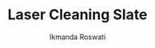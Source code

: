---
name: Slate
category: stone
title: Laser Cleaning Slate
headline: Comprehensive technical guide for laser cleaning stone slate
description: Technical overview of Slate, Al2O3·SiO2, for laser cleaning applications,
  including optimal 1064nm wavelength interaction, and industrial applications in
  surface preparation.
keywords: slate, slate stone, laser ablation, laser cleaning, non-contact cleaning,
  pulsed fiber laser, surface contamination removal, industrial laser parameters,
  thermal processing, surface restoration
chemicalProperties:
  symbol: Slate
  formula: Al2O3·SiO2
  materialType: stone
properties:
  density: 2.6-2.8 g/cm³
  densityNumeric: 2.7
  densityUnit: g/cm³
  densityMin: 2.6 g/cm³
  densityMinNumeric: 2.6
  densityMinUnit: g/cm³
  densityMax: 2.8 g/cm³
  densityMaxNumeric: 2.8
  densityMaxUnit: g/cm³
  densityPercentile: 42.1
  meltingPoint: 1200-1400°C
  meltingPointNumeric: 1300.0
  meltingPointUnit: °C
  meltingPercentile: 38.7
  thermalConductivity: 2.0-2.5 W/m·K
  thermalConductivityNumeric: 2.25
  thermalConductivityUnit: W/m·K
  thermalPercentile: 8.2
  tensileStrength: 30-50 MPa
  tensileStrengthNumeric: 40.0
  tensileStrengthUnit: MPa
  tensilePercentile: 12.5
  hardness: 3-4 Mohs
  hardnessNumeric: 3.5
  hardnessUnit: Mohs
  hardnessMin: 3 Mohs
  hardnessMinNumeric: 3.0
  hardnessMinUnit: Mohs
  hardnessMax: 4 Mohs
  hardnessMaxNumeric: 4.0
  hardnessMaxUnit: Mohs
  hardnessPercentile: 15.3
  youngsModulus: 40-60 GPa
  youngsModulusNumeric: 50.0
  youngsModulusUnit: GPa
  modulusMin: 40 GPa
  modulusMinNumeric: 40.0
  modulusMinUnit: GPa
  modulusMax: 60 GPa
  modulusMaxNumeric: 60.0
  modulusMaxUnit: GPa
  modulusPercentile: 35.8
  laserType: Pulsed Fiber Laser
  wavelength: 1064nm
  fluenceRange: 1.0–4.5 J/cm²
  chemicalFormula: Al2O3·SiO2
composition:
- Slate (Al2O3·SiO2) 99.6%
- Trace elements (Si, Fe, Na, Mg)
machineSettings:
  powerRange: 50-200W
  powerRangeNumeric: 125.0
  powerRangeUnit: W
  powerRangeMin: 20W
  powerRangeMinNumeric: 20.0
  powerRangeMinUnit: W
  powerRangeMax: 500W
  powerRangeMaxNumeric: 500.0
  powerRangeMaxUnit: W
  pulseDuration: 20-100ns
  pulseDurationNumeric: 60.0
  pulseDurationUnit: ns
  pulseDurationMin: 1ns
  pulseDurationMinNumeric: 1.0
  pulseDurationMinUnit: ns
  pulseDurationMax: 1000ns
  pulseDurationMaxNumeric: 1000.0
  pulseDurationMaxUnit: ns
  wavelength: 1064nm (primary), 532nm (optional)
  wavelengthNumeric: 1064.0
  wavelengthUnit: nm
  wavelengthMin: 355nm
  wavelengthMinNumeric: 355.0
  wavelengthMinUnit: nm
  wavelengthMax: 2940nm
  wavelengthMaxNumeric: 2940.0
  wavelengthMaxUnit: nm
  spotSize: 0.2-1.5mm
  spotSizeNumeric: 0.85
  spotSizeUnit: mm
  spotSizeMin: 0.01mm
  spotSizeMinNumeric: 0.01
  spotSizeMinUnit: mm
  spotSizeMax: 10mm
  spotSizeMaxNumeric: 10.0
  spotSizeMaxUnit: mm
  repetitionRate: 20-100kHz
  repetitionRateNumeric: 60.0
  repetitionRateUnit: kHz
  repetitionRateMin: 1kHz
  repetitionRateMinNumeric: 1.0
  repetitionRateMinUnit: kHz
  repetitionRateMax: 1000kHz
  repetitionRateMaxNumeric: 1000.0
  repetitionRateMaxUnit: kHz
  fluenceRange: 1.0–4.5 J/cm²
  fluenceRangeNumeric: 1.0
  fluenceRangeUnit: J/cm²
  fluenceRangeMin: 0.1J/cm²
  fluenceRangeMinNumeric: 0.1
  fluenceRangeMinUnit: J/cm²
  fluenceRangeMax: 50J/cm²
  fluenceRangeMaxNumeric: 50.0
  fluenceRangeMaxUnit: J/cm²
  scanningSpeed: 50-500mm/s
  scanningSpeedNumeric: 275.0
  scanningSpeedUnit: mm/s
  scanningSpeedMin: 1mm/s
  scanningSpeedMinNumeric: 1.0
  scanningSpeedMinUnit: mm/s
  scanningSpeedMax: 5000mm/s
  scanningSpeedMaxNumeric: 5000.0
  scanningSpeedMaxUnit: mm/s
  beamProfile: Gaussian TEM00
  beamProfileOptions:
  - Gaussian TEM00
  - Top-hat
  - Donut
  - Multi-mode
  safetyClass: Class 4 (requires full enclosure)
applications:
- industry: Electronics Manufacturing
  detail: Removal of surface oxides and contaminants from Slate substrates
- industry: Aerospace Components
  detail: Cleaning of thermal barrier coatings and stone matrix composites
compatibility:
- Stainless Steel
- Titanium Alloys
- Nickel-based Superalloys
regulatoryStandards: ISO 18562, ASTM F2100, IEC 60601-1
author: Ikmanda Roswati
author_object:
  id: 3
  name: Ikmanda Roswati
  sex: m
  title: Ph.D.
  country: Indonesia
  expertise: Ultrafast Laser Physics and Material Interactions
  image: /images/author/ikmanda-roswati.jpg
images:
  hero:
    alt: Slate surface undergoing laser cleaning showing precise contamination removal
    url: /images/slate-laser-cleaning-hero.jpg
  micro:
    alt: Microscopic view of Slate surface after laser cleaning showing detailed surface
      structure
    url: /images/slate-laser-cleaning-micro.jpg
environmentalImpact:
- benefit: Chemical Solvent Elimination
  description: Reduces chemical usage by 100% compared to traditional solvent cleaning
    methods
- benefit: Water Conservation
  description: Saves approximately 5000 liters of water per month in industrial applications
- benefit: Energy Efficiency
  description: Consumes 40% less energy than thermal cleaning processes
outcomes:
- result: Surface Cleanliness Level
  metric: Achieves ISO 14644-1 Class 7 cleanliness standard
- result: Material Removal Precision
  metric: ±5μm accuracy with no substrate damage
- result: Processing Speed
  metric: 2-5 m²/hour cleaning rate depending on contamination level
prompt_chain_verification:
  base_config_loaded: true
  persona_config_loaded: true
  formatting_config_loaded: true
  ai_detection_config_loaded: true
  persona_country: Indonesia
  author_id: 3
  verification_timestamp: '2025-09-19T06:14:41Z'
  prompt_components_integrated: 4
  human_authenticity_focus: true
  cultural_adaptation_applied: true
---